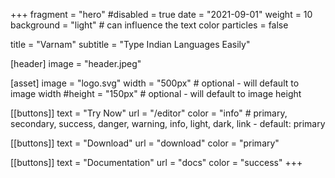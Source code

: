 +++
fragment = "hero"
#disabled = true
date = "2021-09-01"
weight = 10
background = "light" # can influence the text color
particles = false

title = "Varnam"
subtitle = "Type Indian Languages Easily"

[header]
  image = "header.jpeg"

[asset]
  image = "logo.svg"
  width = "500px" # optional - will default to image width
  #height = "150px" # optional - will default to image height

[[buttons]]
  text = "Try Now"
  url = "/editor"
  color = "info" # primary, secondary, success, danger, warning, info, light, dark, link - default: primary

[[buttons]]
  text = "Download"
  url = "download"
  color = "primary"

[[buttons]]
  text = "Documentation"
  url = "docs"
  color = "success"
+++
